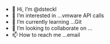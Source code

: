 - 👋 Hi, I’m @dsteckl
- 👀 I’m interested in ...vmware API calls
- 🌱 I’m currently learning ...Git
- 💞️ I’m looking to collaborate on ...
- 📫 How to reach me ...email

<!---
dsteckl/dsteckl is a ✨ special ✨ repository because its `README.md` (this file) appears on your GitHub profile.
You can click the Preview link to take a look at your changes.
--->

